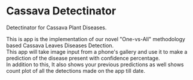 # Cassava Detectinator
 Detectinator for Cassava Plant Diseases.

This is app is the implementation of our novel "One-vs-All" methodology based Cassava Leaves Diseases Detection. 
</br>
This app will take image input from a phone's gallery and use it to make a prediction of the disease present with confidence percentage.
</br>
In addition to this, It also shows your previous predictions as well shows count plot of all the detections made on the app till date.

